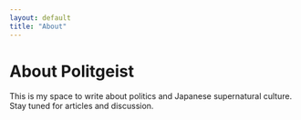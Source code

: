 ```yaml
---
layout: default
title: "About"
---
```


# About Politgeist

This is my space to write about politics and Japanese supernatural culture.  
Stay tuned for articles and discussion.
